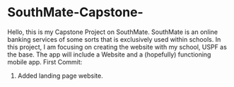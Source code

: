 # SouthMate-Capstone-
Hello, this is my Capstone Project on SouthMate.
SouthMate is an online banking services of some sorts that is exclusively used within schools. In this project, I am focusing on creating the website with my school, USPF as the base. The app will include a Website and a (hopefully) functioning mobile app. 
First Commit: 
  1. Added landing page website.
